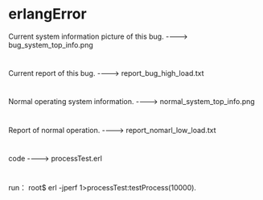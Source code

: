 # erlangError
Current system information picture of this bug.         ----> bug_system_top_info.png 
#
Current report of this bug.                             ----> report_bug_high_load.txt
#

Normal operating system information.                    ----> normal_system_top_info.png
#
Report of normal operation.                             ----> report_nomarl_low_load.txt
#

code                                                    ----> processTest.erl
#
run：
root$ erl -jperf
1>processTest:testProcess(10000).
